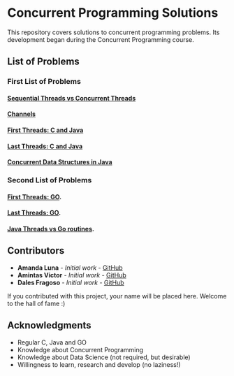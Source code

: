 # Concurrent Programming Solutions

This repository covers solutions to concurrent programming problems. Its development began during the Concurrent Programming course.

## List of Problems

### First List of Problems

#### [Sequential Threads vs Concurrent Threads](./Lista1/1)

#### [Channels](./Lista1/2)

#### [First Threads: C and Java](./Lista1/3)

#### [Last Threads: C and Java](./Lista1/4)

#### [Concurrent Data Structures in Java](./Lista1/5)

### Second List of Problems

#### [First Threads: GO](./Lista2/1).

#### [Last Threads: GO](./Lista2/2).

#### [Java Threads vs Go routines](./Lista2/3).


## Contributors
* **Amanda Luna** - *Initial work* - [GitHub](https://github.com/avdluna) 
* **Amintas Victor** - *Initial work* - [GitHub](https://github.com/amintasvrp)
* **Dales Fragoso** - *Initial work* - [GitHub](https://github.com/dalesEwerton)

 If you contributed with this project, your name will be placed here. Welcome to the hall of fame :)

## Acknowledgments
* Regular C, Java and GO
* Knowledge about Concurrent Programming
* Knowledge about Data Science (not required, but desirable)
* Willingness to learn, research and develop (no laziness!)

